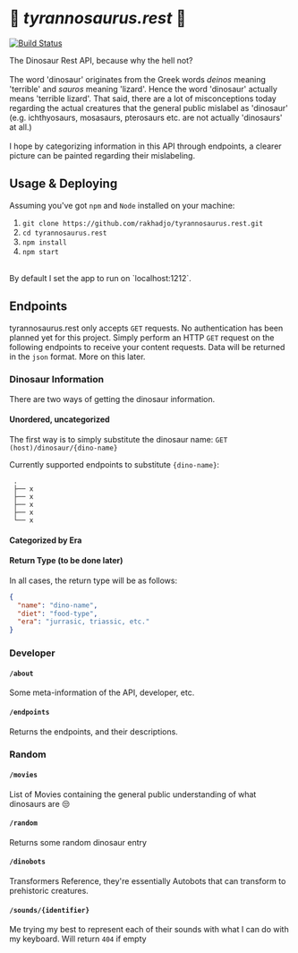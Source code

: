 # 🦕 <i>tyrannosaurus.rest</i> 🦖
[![Build Status](https://travis-ci.com/rakhadjo/tyrannosaurus.rest.svg?branch=master)](https://travis-ci.com/rakhadjo/tyrannosaurus.rest)

The Dinosaur Rest API, because why the hell not? <br /><br />
The word 'dinosaur' originates from the Greek words <i>deinos</i> meaning 'terrible' and <i>sauros</i> meaning 'lizard'.
Hence the word 'dinosaur' actually means 'terrible lizard'. That said, there are a lot of misconceptions today regarding the actual creatures that the
general public mislabel as 'dinosaur' (e.g. ichthyosaurs, mosasaurs, pterosaurs etc. are not actually 'dinosaurs' at all.) <br /><br />
I hope by categorizing information in this API through endpoints, a clearer picture can be painted regarding their mislabeling.

## Usage & Deploying

Assuming you've got `npm` and `Node` installed on your machine: <br />
1. `git clone https://github.com/rakhadjo/tyrannosaurus.rest.git`
2. `cd tyrannosaurus.rest`
3. `npm install`
4. `npm start`
<br />
By default I set the app to run on `localhost:1212`.

## Endpoints

tyrannosaurus.rest only accepts `GET` requests.
No authentication has been planned yet for this project.
Simply perform an HTTP `GET` request on the following endpoints to receive your content requests.
Data will be returned in the `json` format. More on this later.

### Dinosaur Information

There are two ways of getting the dinosaur information. <br>

#### Unordered, uncategorized

The first way is to simply substitute the dinosaur name:
`GET (host)/dinosaur/{dino-name}`
<br />

Currently supported endpoints to substitute `{dino-name}`:

```
 .
 ├── x
 ├── x
 ├── x
 ├── x
 └── x
```

#### Categorized by Era

#### Return Type (to be done later)

In all cases, the return type will be as follows:

```json
{
  "name": "dino-name",
  "diet": "food-type",
  "era": "jurrasic, triassic, etc."
}
```

### Developer

#### `/about`

Some meta-information of the API, developer, etc.

#### `/endpoints`

Returns the endpoints, and their descriptions.

### Random

#### `/movies`

List of Movies containing the general public understanding of what dinosaurs are 😒

#### `/random`

Returns some random dinosaur entry

#### `/dinobots`

Transformers Reference, they're essentially Autobots that can transform to prehistoric creatures.

#### `/sounds/{identifier}`

Me trying my best to represent each of their sounds with what I can do with my keyboard.
Will return `404` if empty
